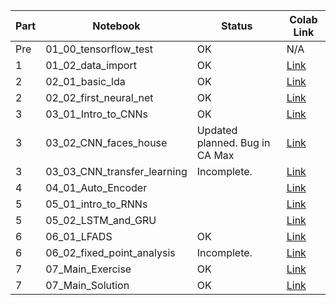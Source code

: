 | Part | Notebook                    | Status | Colab Link |
| ---- |-----------------------------| -----------| -------------|
| Pre  | 01_00_tensorflow_test       | OK | N/A |
| 1    | 01_02_data_import           | OK | [Link](https://colab.research.google.com/github/SachsLab/IntracranialNeurophysDL/blob/master/notebooks/01_02_data_import.ipynb)|
| 2    | 02_01_basic_lda             | OK | [Link](https://colab.research.google.com/github/SachsLab/IntracranialNeurophysDL/blob/master/notebooks/02_01_basic_lda.ipynb)|
| 2    | 02_02_first_neural_net      | OK | [Link](https://colab.research.google.com/github/SachsLab/IntracranialNeurophysDL/blob/master/notebooks/02_02_first_neural_net.ipynb)|
| 3    | 03_01_Intro_to_CNNs         | OK | [Link](https://colab.research.google.com/github/SachsLab/IntracranialNeurophysDL/blob/master/notebooks/03_01_Intro_to_CNNs.ipynb)|
| 3    | 03_02_CNN_faces_house       | Updated planned. Bug in CA Max | [Link](https://colab.research.google.com/github/SachsLab/IntracranialNeurophysDL/blob/master/notebooks/03_02_CNN_faces_houses.ipynb)|
| 3    | 03_03_CNN_transfer_learning | Incomplete. | [Link](https://colab.research.google.com/github/SachsLab/IntracranialNeurophysDL/blob/master/notebooks/03_03_CNN_transfer_learning.ipynb)|
| 4    | 04_01_Auto_Encoder          | | [Link](https://colab.research.google.com/github/SachsLab/IntracranialNeurophysDL/blob/master/notebooks/04_01_Auto_Encoder.ipynb)|
| 5    | 05_01_intro_to_RNNs         | | [Link](https://colab.research.google.com/github/SachsLab/IntracranialNeurophysDL/blob/master/notebooks/05_01_intro_to_RNNs.ipynb)|
| 5    | 05_02_LSTM_and_GRU          | | [Link](https://colab.research.google.com/github/SachsLab/IntracranialNeurophysDL/blob/master/notebooks/05_02_LSTM_and_GRU.ipynb)|
| 6    | 06_01_LFADS                 | OK| [Link](https://colab.research.google.com/github/SachsLab/IntracranialNeurophysDL/blob/master/notebooks/06_01_LFADS.ipynb)|
| 6    | 06_02_fixed_point_analysis                 | Incomplete. | [Link](https://colab.research.google.com/github/SachsLab/IntracranialNeurophysDL/blob/master/notebooks/06_02_fixed_point_analysis.ipynb)|
| 7    | 07_Main_Exercise                 | OK | [Link](https://colab.research.google.com/github/SachsLab/IntracranialNeurophysDL/blob/master/notebooks/07_Main_Exercise.ipynb)|
| 7    | 07_Main_Solution                 | OK | [Link](https://colab.research.google.com/github/SachsLab/IntracranialNeurophysDL/blob/master/notebooks/07_Main_Solution.ipynb)|
